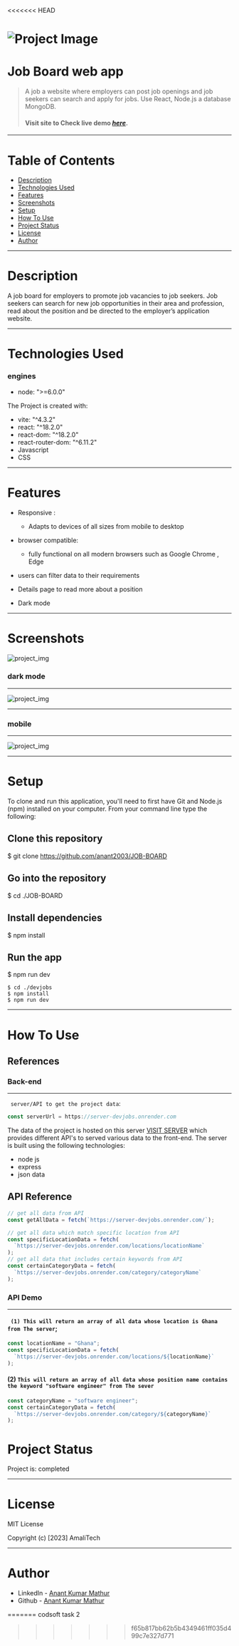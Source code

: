 <<<<<<< HEAD
# ![Project Image](./demo_img/project_tablet.png)

# Job Board web app

> A job a website where employers can post job openings and job seekers can search and apply for jobs. Use React, Node.js a database MongoDB.
>
> #### Visit site to Check live demo [_here_](https://amali-devjobs.netlify.app/).

---

# Table of Contents

- [Description](#description)
- [Technologies Used](#technologies-used)
- [Features](#features)
- [Screenshots](#screenshots)
- [Setup](#setup)
- [How To Use](#how-to-use)
- [Project Status](#project-status)
- [License](#license)
- [Author](#author)

---

# Description

A job board for employers to promote job vacancies to job seekers. Job seekers can search for new job opportunities in their area and profession, read about the position and be directed to the employer’s application website.

---

# Technologies Used

### engines

- node: ">=6.0.0"

The Project is created with:

- vite: "^4.3.2"
- react: "^18.2.0"
- react-dom: "^18.2.0"
- react-router-dom: "^6.11.2"
- Javascript
- CSS

---

# Features

- Responsive :

  - Adapts to devices of all sizes from mobile to desktop

- browser compatible:

  - fully functional on all modern browsers such as Google Chrome , Edge

- users can filter data to their requirements

- Details page to read more about a position

- Dark mode

---

# Screenshots

![project_img](./demo_img/project_detailspage.png)

### dark mode

---

![project_img](./demo_img/dark-mode_2.png)

---

### mobile

---

![project_img](./demo_img/project_mobile.png)

---

# Setup

To clone and run this application, you'll need to first have Git and Node.js (npm) installed on your computer. From your command line type the following:

## Clone this repository

$ git clone https://github.com/anant2003/JOB-BOARD

## Go into the repository

$ cd ./JOB-BOARD

## Install dependencies

$ npm install

## Run the app

$ npm run dev

```
$ cd ./devjobs
$ npm install
$ npm run dev
```

---

# How To Use

## References

### Back-end

---

` server/API to get the project data`:

```javascript
const serverUrl = https://server-devjobs.onrender.com
```

The data of the project is hosted on this server [VISIT SERVER](https://server-devjobs.onrender.com) which provides different API's to served various data to the front-end.
The server is built using the following technologies:

- node js
- express
- json data


## API Reference

```javascript
// get all data from API
const getAllData = fetch(`https://server-devjobs.onrender.com/`);

// get all data which match specific location from API
const specificLocationData = fetch(
  `https://server-devjobs.onrender.com/locations/locationName`
);
// get all data that includes certain keywords from API
const certainCategoryData = fetch(
  `https://server-devjobs.onrender.com/category/categoryName`
);
```

### API Demo

---

#### ` (1) This will return an array of all data whose location is Ghana from The server`;

```javascript
const locationName = "Ghana";
const specificLocationData = fetch(
  `https://server-devjobs.onrender.com/locations/${locationName}`
);
```

#### (2) `This will return an array of all data whose position name contains the keyword "software engineer" from The sever`

```javascript
const categoryName = "software engineer";
const certainCategoryData = fetch(
  `https://server-devjobs.onrender.com/category/${categoryName}`
);
```

# Project Status

Project is: completed

---

# License

MIT License

Copyright (c) [2023] AmaliTech

---

# Author

- LinkedIn - [Anant Kumar Mathur](https://www.linkedin.com/in/anant-kumar-mathur-0b0005202)
- Github - [Anant Kumar Mathur](https://github.com/anant2003) 


=======
codsoft task 2
>>>>>>> f65b817bb62b5b4349461ff035d499c7e327d771

